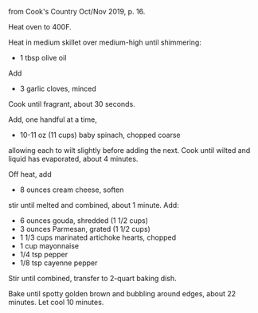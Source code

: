from Cook's Country Oct/Nov 2019, p. 16.

Heat oven to 400F.

Heat in medium skillet over medium-high until shimmering:

* 1 tbsp olive oil

Add

* 3 garlic cloves, minced

Cook until fragrant, about 30 seconds.

Add, one handful at a time,

* 10-11 oz (11 cups) baby spinach, chopped coarse

allowing each to wilt slightly before adding the next.
Cook until wilted and liquid has evaporated, about 4 minutes.

Off heat, add

* 8 ounces cream cheese, soften

stir until melted and combined, about 1 minute.
Add:

*   6 ounces gouda, shredded (1 1/2 cups)
*   3 ounces Parmesan, grated (1 1/2 cups)
*   1 1/3 cups marinated artichoke hearts, chopped
*   1 cup mayonnaise
*   1/4 tsp pepper
*   1/8 tsp cayenne pepper

Stir until combined, transfer to 2-quart baking dish.

Bake until spotty golden brown and bubbling around edges, about 22 minutes.
Let cool 10 minutes.
